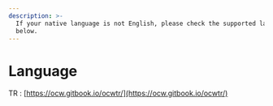 ```yaml
---
description: >-
  If your native language is not English, please check the supported languages
  ​​below.
---
```


# Language

TR : [https://ocw.gitbook.io/ocwtr/](https://ocw.gitbook.io/ocwtr/)
